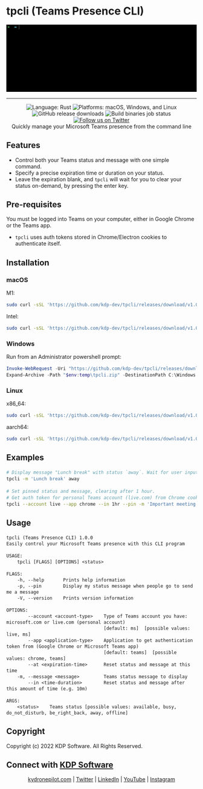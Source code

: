 # tpcli (Teams Presence CLI)

<p align="center">
  <img alt="tpcli demo gif" src="img/tpcli_demo.gif">
</p>
<hr>
<p align="center">
  <img alt="Language: Rust" src="https://img.shields.io/badge/language-Rust-orange">
  <img alt="Platforms: macOS, Windows, and Linux" src="https://img.shields.io/badge/platform-macOS%20%7C%20Windows%20%7C%20Linux-blue">
  <img alt="GitHub release downloads" src="https://img.shields.io/github/downloads/kdp-dev/tpcli/v1.0.0/total">
  <img alt="Build binaries job status" src="https://github.com/kdp-dev/tpcli/actions/workflows/ci.yaml/badge.svg">
  <a href="https://twitter.com/kdp_dev"><img alt="Follow us on Twitter" src="https://img.shields.io/twitter/follow/kdp_dev?style=social"></a><br>
  Quickly manage your Microsoft Teams presence from the command line
</p>

## Features

- Control both your Teams status and message with one simple command.
- Specify a precise expiration time or duration on your status.
- Leave the expiration blank, and `tpcli` will wait for you to clear your status on-demand, by pressing the enter key.

## Pre-requisites

You must be logged into Teams on your computer, either in Google Chrome or the Teams app.

- `tpcli` uses auth tokens stored in Chrome/Electron cookies to authenticate itself.

## Installation

### macOS

M1:

```bash
sudo curl -sSL 'https://github.com/kdp-dev/tpcli/releases/download/v1.0.0/tpcli-aarch64-apple-darwin.tgz' | sudo tar xzv -C /usr/local/bin
```

Intel:

```bash
sudo curl -sSL 'https://github.com/kdp-dev/tpcli/releases/download/v1.0.0/tpcli-x86_64-apple-darwin.tgz' | sudo tar xzv -C /usr/local/bin
```

### Windows

Run from an Administrator powershell prompt:

```powershell
Invoke-WebRequest -Uri "https://github.com/kdp-dev/tpcli/releases/download/v1.0.0/tpcli-x86_64-pc-windows-msvc.zip" -OutFile "$env:temp\tpcli.zip"
Expand-Archive -Path "$env:temp\tpcli.zip" -DestinationPath C:\Windows
```

### Linux

x86_64:

```bash
sudo curl -sSL 'https://github.com/kdp-dev/tpcli/releases/download/v1.0.0/tpcli-x86_64-unknown-linux-musl.tgz' | sudo tar xzv -C /usr/local/bin
```

aarch64:

```bash
sudo curl -sSL 'https://github.com/kdp-dev/tpcli/releases/download/v1.0.0/tpcli-aarch64-unknown-linux-musl.tgz' | sudo tar xzv -C /usr/local/bin
```

## Examples

```bash
# Display message "Lunch break" with status `away`. Wait for user input to clear.
tpcli -m 'Lunch break' away

# Set pinned status and message, clearing after 1 hour.
# Get auth token for personal Teams account (live.com) from Chrome cookies
tpcli --account live --app chrome --in 1hr --pin -m 'Important meeting' do_not_disturb
```

## Usage

```
tpcli (Teams Presence CLI) 1.0.0
Easily control your Microsoft Teams presence with this CLI program

USAGE:
    tpcli [FLAGS] [OPTIONS] <status>

FLAGS:
    -h, --help       Prints help information
    -p, --pin        Display my status message when people go to send me a message
    -V, --version    Prints version information

OPTIONS:
        --account <account-type>    Type of Teams account you have: microsoft.com or live.com (personal account)
                                    [default: ms]  [possible values: live, ms]
        --app <application-type>    Application to get authentication token from (Google Chrome or Microsoft Teams app)
                                    [default: teams]  [possible values: chrome, teams]
        --at <expiration-time>      Reset status and message at this time
    -m, --message <message>         Teams status message to display
        --in <time-duration>        Reset status and message after this amount of time (e.g. 10m)

ARGS:
    <status>    Teams status [possible values: available, busy, do_not_disturb, be_right_back, away, offline]
```

## Copyright

Copyright (c) 2022 KDP Software. All Rights Reserved.

## Connect with [KDP Software](https://kydronepilot.com)

<p align="center">
  <a href="https://kydronepilot.com">kydronepilot.com</a>
  | <a href="https://twitter.com/kdp_dev">Twitter</a>
  | <a href="https://www.linkedin.com/company/kdp-software/">LinkedIn</a>
  | <a href="https://www.youtube.com/channel/UCOKUOMU1cSvcgnyga8atl-g">YouTube</a>
  | <a href="https://www.instagram.com/kdp_software/">Instagram</a>
</p>
